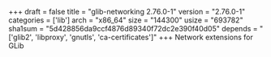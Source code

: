 +++
draft = false
title = "glib-networking 2.76.0-1"
version = "2.76.0-1"
categories = ['lib']
arch = "x86_64"
size = "144300"
usize = "693782"
sha1sum = "5d428856da9ccf4876d89340f72dc2e390f40d05"
depends = "['glib2', 'libproxy', 'gnutls', 'ca-certificates']"
+++
Network extensions for GLib